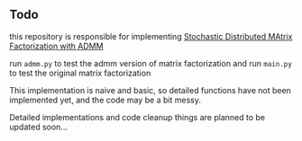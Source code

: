 ## Todo

this repository is responsible for implementing [Stochastic Distributed MAtrix Factorization with ADMM](https://cs.nju.edu.cn/lwj/paper/CIKM14_DSADMM.pdf)

run `admm.py` to test the admm version of matrix factorization and run `main.py` to test the original matrix factorization

This implementation is naive and basic, so detailed functions have not been implemented yet, and the code may be a bit messy.

Detailed implementations and code cleanup things  are planned to be updated soon...
